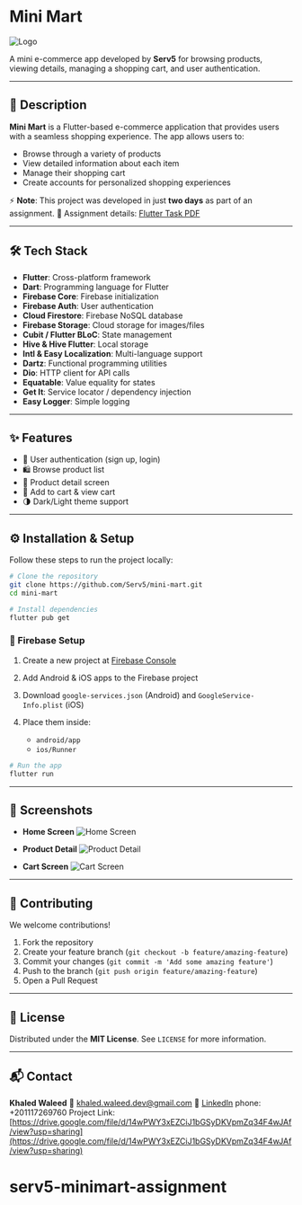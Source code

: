 # Mini Mart

![Logo]([https://via.placeholder.com/150?text=Mini+Mart](https://drive.google.com/file/d/1DuJds2PG6Q0UrqEtyceSvBKdKlEQNLMJ/view?usp=sharing))

A mini e-commerce app developed by **Serv5** for browsing products, viewing details, managing a shopping cart, and user authentication.

---

## 📝 Description

**Mini Mart** is a Flutter-based e-commerce application that provides users with a seamless shopping experience.
The app allows users to:

- Browse through a variety of products
- View detailed information about each item
- Manage their shopping cart
- Create accounts for personalized shopping experiences

⚡ **Note**: This project was developed in just **two days** as part of an assignment.
📄 Assignment details: [Flutter Task PDF](./flutter_task.pdf)

---

## 🛠 Tech Stack

- **Flutter**: Cross-platform framework
- **Dart**: Programming language for Flutter
- **Firebase Core**: Firebase initialization
- **Firebase Auth**: User authentication
- **Cloud Firestore**: Firebase NoSQL database
- **Firebase Storage**: Cloud storage for images/files
- **Cubit / Flutter BLoC**: State management
- **Hive & Hive Flutter**: Local storage
- **Intl & Easy Localization**: Multi-language support
- **Dartz**: Functional programming utilities
- **Dio**: HTTP client for API calls
- **Equatable**: Value equality for states
- **Get It**: Service locator / dependency injection
- **Easy Logger**: Simple logging

---

## ✨ Features

- 🔐 User authentication (sign up, login)
- 🛍 Browse product list
- 📄 Product detail screen
- 🛒 Add to cart & view cart
- 🌗 Dark/Light theme support

---

## ⚙️ Installation & Setup

Follow these steps to run the project locally:

```bash
# Clone the repository
git clone https://github.com/Serv5/mini-mart.git
cd mini-mart

# Install dependencies
flutter pub get
```

### 🔧 Firebase Setup

1. Create a new project at [Firebase Console](https://console.firebase.google.com/)
2. Add Android & iOS apps to the Firebase project
3. Download `google-services.json` (Android) and `GoogleService-Info.plist` (iOS)
4. Place them inside:

   - `android/app`
   - `ios/Runner`

```bash
# Run the app
flutter run
```

---

## 📱 Screenshots

- **Home Screen**
  ![Home Screen](https://drive.google.com/uc?export=view&id=1qcvF9jHsSRym4_jEojOtdsEk8GNFuwWS)

- **Product Detail**
  ![Product Detail](https://drive.google.com/uc?export=view&id=1nJqcGWAEP7g4skv5UsCymnO7NGaq5KaZ)

- **Cart Screen**
  ![Cart Screen](https://via.placeholder.com/300x600?text=Cart+Screen)

---

## 🤝 Contributing

We welcome contributions!

1. Fork the repository
2. Create your feature branch (`git checkout -b feature/amazing-feature`)
3. Commit your changes (`git commit -m 'Add some amazing feature'`)
4. Push to the branch (`git push origin feature/amazing-feature`)
5. Open a Pull Request

---

## 📜 License

Distributed under the **MIT License**. See `LICENSE` for more information.

---

## 📬 Contact

**Khaled Waleed**
📧 [khaled.waleed.dev@gmail.com](khaled.waleed.dev@gmail.com)
💼 [LinkedIn](www.linkedin.com/in/khaled-waleed-a95b70208)
phone: +201117269760
Project Link: [https://drive.google.com/file/d/14wPWY3xEZCiJ1bGSyDKVpmZq34F4wJAf/view?usp=sharing](https://drive.google.com/file/d/14wPWY3xEZCiJ1bGSyDKVpmZq34F4wJAf/view?usp=sharing)
# serv5-minimart-assignment
